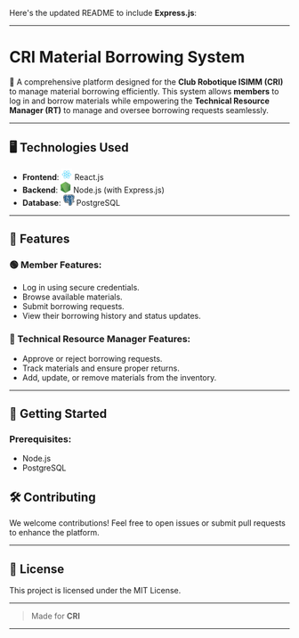 Here's the updated README to include **Express.js**:  

---

# **CRI Material Borrowing System**  

🚀 A comprehensive platform designed for the **Club Robotique ISIMM (CRI)** to manage material borrowing efficiently. This system allows **members** to log in and borrow materials while empowering the **Technical Resource Manager (RT)** to manage and oversee borrowing requests seamlessly.  

---

## 🖥️ **Technologies Used**  

- **Frontend**: <img src="https://raw.githubusercontent.com/github/explore/main/topics/react/react.png" alt="React Logo" width="20"/> React.js  
- **Backend**: <img src="https://raw.githubusercontent.com/github/explore/main/topics/nodejs/nodejs.png" alt="Node.js Logo" width="20"/> Node.js (with Express.js)  
- **Database**: <img src="https://raw.githubusercontent.com/github/explore/main/topics/postgresql/postgresql.png" alt="PostgreSQL Logo" width="20"/> PostgreSQL  
 

---

## 🎯 **Features**  

### 🟢 Member Features:  
- Log in using secure credentials.  
- Browse available materials.  
- Submit borrowing requests.  
- View their borrowing history and status updates.  

### 🔵 Technical Resource Manager Features:  
- Approve or reject borrowing requests.  
- Track materials and ensure proper returns.  
- Add, update, or remove materials from the inventory.  
---

## 🚀 **Getting Started**  

### Prerequisites:  
- Node.js  
- PostgreSQL  

## 🛠️ **Contributing**  

We welcome contributions! Feel free to open issues or submit pull requests to enhance the platform.  

---  

## 📜 **License**  

This project is licensed under the MIT License.  

---  

> Made for **CRI**  

---
